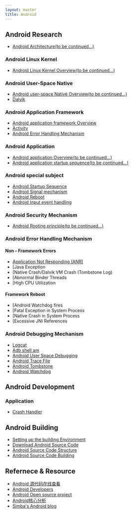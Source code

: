 ```yaml
---
layout: master
title: Android
---
```


## Android Research

* [Android Architecture(to be continued...)](android-architecture.html)

### Android Linux Kernel

* [Android Linux Kernel Overview(to be continued...)](android-linux-kernel.html)

### Android User-Space Native

* [Android user-space Native Overview(to be continued...)](android-native.html)
* [Dalvik](dalvik.html)

### Android Application Framework

* [Android application framework Overview](android-framework-overview.html)
* [Activity](activity.html)
* [Android Error Handling Mechanism](error-handling-mechanism.html)

### Android Application

* [Android application Overview(to be continued...)](android-application.html)
* [Android application startup sequence(to be continued...)](android-application-startup.html)

### Android special subject

* [Android Startup Sequence](startup.html)
* [Android Signal mechanism](signal-mechanism.html)
* [Android Reboot](android-reboot.html)
* [Android Input event handling](input-event-handling.html)

### Android Security Mechanism

* [Android Rooting principle(to be continued...)](android-rooting.html)

### Android Error Handling Mechanism

#### Non – Framework Errors

* [Application Not Responding (ANR)](anr.html)
* [Java Exception
* [Native Crash/Dalvik VM Crash (Tombstone Log)
* [Abnormal Binder Threads
* [High CPU Utilization

#### Framework Reboot

* [Android Watchdog fires
* [Fatal Exception in System Process
* [Native Crash in System Process
* [Excessive JNI References

### Android Debugging Mechanism

* [Logcat](logcat.html)
* [Adb shell am](am.html)
* [Android User Space Debugging](debugging.html)
* [Android Trace File](trace-file.html)
* [Android Tombstone](tombstone.html)
* [Android Watchdog](watchdog.html)

## Android Development

### Application

* [Crash Handler](crash.html)

## Android Building

* [Setting up the building Environment](setup.html)
* [Download Android Source Code](download.html)
* [Android Source Code Structure](android-code-structure.html)
* [Android Source Code Building](android-code-building.html)

## Refernece & Resource

* [Android 源代码在线查看](http://source.android.com/source/downloading.html)
* [Android Developers](http://developer.android.com/index.html)
* [Android Open source project](http://source.android.com/index.html)
* [Android核心分析](http://blog.csdn.net/maxleng/article/details/5471557)
* [Simba's Android blog](http://blog.csdn.net/yuleslie/article/category/904490)